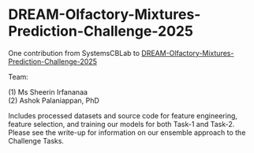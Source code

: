 # DREAM-Olfactory-Mixtures-Prediction-Challenge-2025

One contribution from SystemsCBLab to [DREAM-Olfactory-Mixtures-Prediction-Challenge-2025](https://www.synapse.org/Synapse:syn64743570)

Team:

(1) Ms Sheerin Irfananaa  
(2) Ashok Palaniappan, PhD 

Includes processed datasets and source code for feature engineering, feature selection, and training our models for both Task-1 and Task-2. Please see the write-up for information on our ensemble approach to the Challenge Tasks. 
